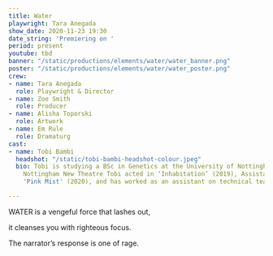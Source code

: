 ```yaml
---
title: Water
playwright: Tara Anegada
show_date: 2020-11-23 19:30
date_string: 'Premiering on '
period: present
youtube: tbd
banner: "/static/productions/elements/water/water_banner.png"
poster: "/static/productions/elements/water/water_poster.png"
crew:
- name: Tara Anegada
  role: Playwright & Director
- name: Zoe Smith
  role: Producer
- name: Alisha Toporski
  role: Artwork
- name: Em Rule
  role: Dramaturg
cast:
- name: Tobi Bambi
  headshot: "/static/tobi-bambi-headshot-colour.jpeg"
  bio: Tobi is studying a BSc in Genetics at the University of Nottingham. With The
    Nottingham New Theatre Tobi acted in ‘Inhabitation’ (2019), Assistant Produced
    'Pink Mist' (2020), and has worked as an assistant on technical teams.

---
```

WATER is a vengeful force that lashes out,

it cleanses you with righteous focus. 

The narrator’s response is one of rage.